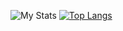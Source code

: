 ![My Stats](https://github-readme-stats.vercel.app/api?username=npacqueriaud&show_icons=true&theme=tokyonight&include_all_commits&count_private)
[![Top Langs](https://github-readme-stats.vercel.app/api/top-langs/?username=npacqueriaud&layout=compact)](https://github.com/npacqueriaud/github-readme-stats)
